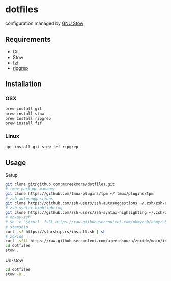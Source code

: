 # dotfiles

configuration managed by [GNU Stow](https://www.gnu.org/software/stow/)

## Requirements

- Git
- Stow
- [fzf](https://github.com/junegunn/fzf)
- [ripgrep](https://github.com/BurntSushi/ripgrep)



## Installation

### OSX

```bash
brew install git
brew install stow
brew install ripgrep
brew install fzf
```

### Linux

```bash
apt install git stow fzf ripgrep
```

## Usage

Setup

```bash
git clone git@github.com:mcreekmore/dotfiles.git
# tmux package manager
git clone https://github.com/tmux-plugins/tpm ~/.tmux/plugins/tpm
# zsh-autosuggestions
git clone https://github.com/zsh-users/zsh-autosuggestions ~/.zsh/zsh-autosuggestions
# zsh-syntax-highlighting
git clone https://github.com/zsh-users/zsh-syntax-highlighting ~/.zsh/zsh-syntax-highlighting
# oh-my-zsh
# sh -c "$(curl -fsSL https://raw.githubusercontent.com/ohmyzsh/ohmyzsh/master/tools/install.sh)"
# starship
curl -sS https://starship.rs/install.sh | sh
# zoxide
curl -sSfL https://raw.githubusercontent.com/ajeetdsouza/zoxide/main/install.sh | sh
cd dotfiles
stow .
```

Un-stow
```bash
cd dotfiles
stow -D .
```
